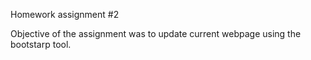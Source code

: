 Homework assignment #2

Objective of the assignment was to update current webpage using the bootstarp tool.